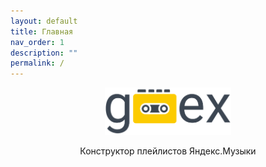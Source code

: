 ```yaml
---
layout: default
title: Главная
nav_order: 1
description: ""
permalink: /
---
```


<p align="center"><img width="40%" style="margin: 0" src="assets/img/logo.png"/></p>
<p align="center">Конструктор плейлистов Яндекс.Музыки</p>